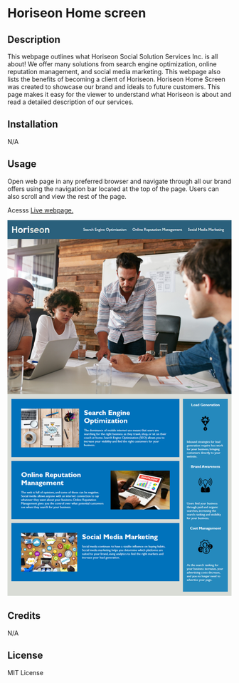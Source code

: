 # Horiseon Home screen

## Description

This webpage outlines what Horiseon Social Solution Services Inc. is all about! We offer many solutions from search engine optimization, online reputation management, and social media marketing. This webpage also lists the benefits of becoming a client of Horiseon. Horiseon Home Screen was created to showcase our brand and ideals to future customers. This page makes it easy for the viewer to understand what Horiseon is about and read a detailed description of our services.

## Installation

N/A

## Usage

Open web page in any preferred browser and navigate through all our brand offers using the navigation bar located at the top of the page. Users can also scroll and view the rest of the page.

Acesss <a href="https://jesseemerson7.github.io/Horiseon-Home-screen/" target="_blank">Live webpage.</a>

<img src="/assets/images/01-html-css-git-homework-demo.png" alt="Horiseon Home Screen" title="Horiseon Home Screen">

## Credits

N/A

## License

MIT License
